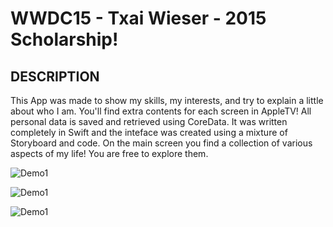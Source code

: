 # WWDC15 - Txai Wieser - 2015 Scholarship!

## **DESCRIPTION**
This App was made to show my skills, my interests, and try to explain a little about who I am.
You'll find extra contents for each screen in AppleTV! 
All personal data is saved and retrieved using CoreData.
It was written completely in Swift and the inteface was created using a mixture of Storyboard and code.
On the main screen you find a collection of various aspects of my life!
You are free to explore them.

![Demo1](https://github.com/txaidw/TWControls/blob/master/ss1.gif)

![Demo1](https://github.com/txaidw/TWControls/blob/master/ss2.gif)

![Demo1](https://github.com/txaidw/TWControls/blob/master/ss3.gif)
